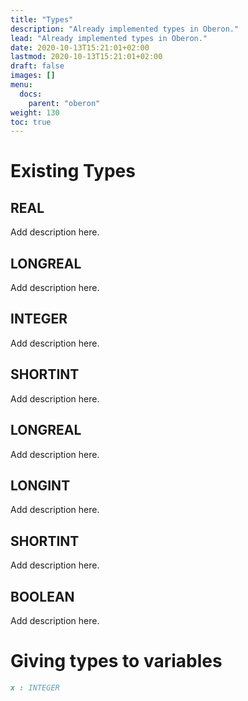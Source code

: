 ```yaml
---
title: "Types"
description: "Already implemented types in Oberon."
lead: "Already implemented types in Oberon."
date: 2020-10-13T15:21:01+02:00
lastmod: 2020-10-13T15:21:01+02:00
draft: false
images: []
menu:
  docs:
    parent: "oberon"
weight: 130
toc: true
---
```


# Existing Types

## REAL

Add description here.

## LONGREAL

Add description here.

## INTEGER

Add description here.

## SHORTINT

Add description here.

## LONGREAL

Add description here.

## LONGINT

Add description here.

## SHORTINT

Add description here.

## BOOLEAN

Add description here.

# Giving types to variables

```markdown
x : INTEGER
```

# 
